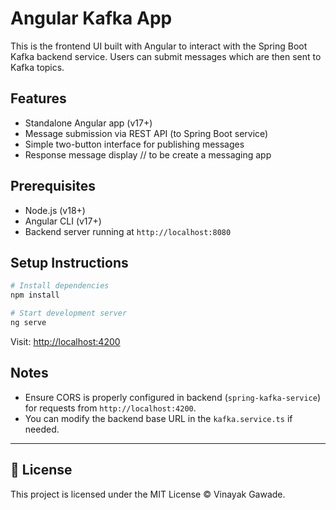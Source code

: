# Angular Kafka App

This is the frontend UI built with Angular to interact with the Spring Boot Kafka backend service. Users can submit messages which are then sent to Kafka topics.

## Features

- Standalone Angular app (v17+)
- Message submission via REST API (to Spring Boot service)
- Simple two-button interface for publishing messages
- Response message display // to be create a messaging app

## Prerequisites

- Node.js (v18+)
- Angular CLI (v17+)
- Backend server running at `http://localhost:8080`

## Setup Instructions

```bash
# Install dependencies
npm install

# Start development server
ng serve
```

Visit: [http://localhost:4200](http://localhost:4200)

## Notes

- Ensure CORS is properly configured in backend (`spring-kafka-service`) for requests from `http://localhost:4200`.
- You can modify the backend base URL in the `kafka.service.ts` if needed.

---

## 📝 License

This project is licensed under the MIT License © Vinayak Gawade.

